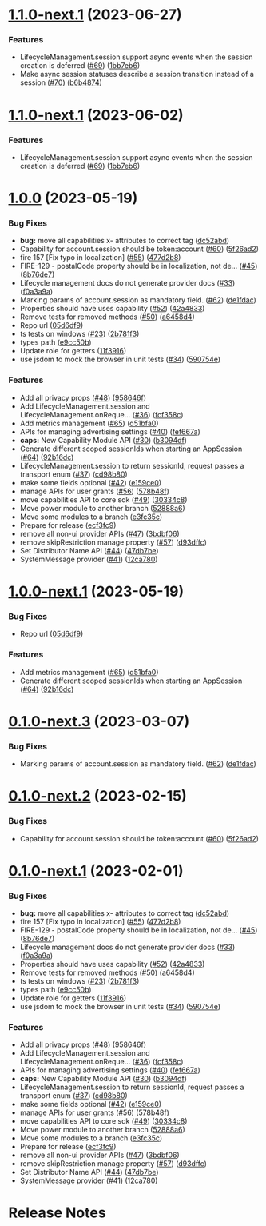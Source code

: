 # [1.1.0-next.1](https://github.com/rdkcentral/ripple-rpc/compare/v1.0.0...v1.1.0-next.1) (2023-06-27)


### Features

* LifecycleManagement.session support async events when the session creation is deferred ([#69](https://github.com/rdkcentral/ripple-rpc/issues/69)) ([1bb7eb6](https://github.com/rdkcentral/ripple-rpc/commit/1bb7eb6fc446443e450ea3a8f67d899ecf69d250))
* Make async session statuses describe a session transition instead of a session ([#70](https://github.com/rdkcentral/ripple-rpc/issues/70)) ([b6b4874](https://github.com/rdkcentral/ripple-rpc/commit/b6b4874e0b6ff48f7e61ff42aeeb492ee06de5ef))

# [1.1.0-next.1](https://github.com/rdkcentral/ripple-rpc/compare/v1.0.0...v1.1.0-next.1) (2023-06-02)


### Features

* LifecycleManagement.session support async events when the session creation is deferred ([#69](https://github.com/rdkcentral/ripple-rpc/issues/69)) ([1bb7eb6](https://github.com/rdkcentral/ripple-rpc/commit/1bb7eb6fc446443e450ea3a8f67d899ecf69d250))

# [1.0.0](https://github.com/rdkcentral/ripple-rpc/compare/v0.0.0...v1.0.0) (2023-05-19)


### Bug Fixes

* **bug:** move all capabilities x- attributes to correct tag ([dc52abd](https://github.com/rdkcentral/ripple-rpc/commit/dc52abdca65a5a2703c0139cd18b24d24e07c92e))
* Capability for account.session should be token:account ([#60](https://github.com/rdkcentral/ripple-rpc/issues/60)) ([5f26ad2](https://github.com/rdkcentral/ripple-rpc/commit/5f26ad22e3ed8385d6d629882441d4e6e254d9e6))
* fire 157 [Fix typo in localization] ([#55](https://github.com/rdkcentral/ripple-rpc/issues/55)) ([477d2b8](https://github.com/rdkcentral/ripple-rpc/commit/477d2b84a587913ad432880d5c3d9152e268e492))
* FIRE-129 - postalCode property should be in localization, not de… ([#45](https://github.com/rdkcentral/ripple-rpc/issues/45)) ([8b76de7](https://github.com/rdkcentral/ripple-rpc/commit/8b76de74d93697f27fe76b14e7418212878b3636))
* Lifecycle management docs do not generate provider docs ([#33](https://github.com/rdkcentral/ripple-rpc/issues/33)) ([f0a3a9a](https://github.com/rdkcentral/ripple-rpc/commit/f0a3a9a685d0aa352df09bdffcf22ca93ad53fe4))
* Marking params of account.session as mandatory field. ([#62](https://github.com/rdkcentral/ripple-rpc/issues/62)) ([de1fdac](https://github.com/rdkcentral/ripple-rpc/commit/de1fdac2e212054bf24f16116c8df6ff0f583cae))
* Properties should have uses capability ([#52](https://github.com/rdkcentral/ripple-rpc/issues/52)) ([42a4833](https://github.com/rdkcentral/ripple-rpc/commit/42a483367fe18a20381dd35b12d42402b98b3a27))
* Remove tests for removed methods ([#50](https://github.com/rdkcentral/ripple-rpc/issues/50)) ([a6458d4](https://github.com/rdkcentral/ripple-rpc/commit/a6458d450d36c0a601f37ec24142e2397920a47d))
* Repo url ([05d6df9](https://github.com/rdkcentral/ripple-rpc/commit/05d6df92a459dc9678dbf5475ef67c640e21ddb8))
* ts tests on windows ([#23](https://github.com/rdkcentral/ripple-rpc/issues/23)) ([2b781f3](https://github.com/rdkcentral/ripple-rpc/commit/2b781f317bd69dbc1cb7ce123aa7d3cc30821f1a))
* types path ([e9cc50b](https://github.com/rdkcentral/ripple-rpc/commit/e9cc50bdf64f58397e399cd93e91824fc6e33c42))
* Update role for getters ([11f3916](https://github.com/rdkcentral/ripple-rpc/commit/11f39169ef5a38c2844fdc35b9300645fd541aef))
* use jsdom to mock the browser in unit tests ([#34](https://github.com/rdkcentral/ripple-rpc/issues/34)) ([590754e](https://github.com/rdkcentral/ripple-rpc/commit/590754ebb06b37343190a8ca36f3fbee28cee64a))


### Features

* Add all privacy props ([#48](https://github.com/rdkcentral/ripple-rpc/issues/48)) ([958646f](https://github.com/rdkcentral/ripple-rpc/commit/958646f32f3724ebf27aae4ac263952ca898571e))
* Add LifecycleManagement.session and LifecycleManagement.onReque… ([#36](https://github.com/rdkcentral/ripple-rpc/issues/36)) ([fcf358c](https://github.com/rdkcentral/ripple-rpc/commit/fcf358c8febd97bd33e39df4423ea069cf53b11a))
* Add metrics management ([#65](https://github.com/rdkcentral/ripple-rpc/issues/65)) ([d51bfa0](https://github.com/rdkcentral/ripple-rpc/commit/d51bfa02f3fb5d359c4470afb4768df545615091))
* APIs for managing advertising settings ([#40](https://github.com/rdkcentral/ripple-rpc/issues/40)) ([fef667a](https://github.com/rdkcentral/ripple-rpc/commit/fef667a2b53498e586e93f4926d39f1ca3572cf4))
* **caps:** New Capability Module API ([#30](https://github.com/rdkcentral/ripple-rpc/issues/30)) ([b3094df](https://github.com/rdkcentral/ripple-rpc/commit/b3094df098f517e229d7c79c9d83c69959484db2))
* Generate different scoped sessionIds when starting an AppSession ([#64](https://github.com/rdkcentral/ripple-rpc/issues/64)) ([92b16dc](https://github.com/rdkcentral/ripple-rpc/commit/92b16dcdfd33b64a71fb839e891ad0e32c05654c))
* LifecycleManagement.session to return sessionId, request passes a transport enum ([#37](https://github.com/rdkcentral/ripple-rpc/issues/37)) ([cd98b80](https://github.com/rdkcentral/ripple-rpc/commit/cd98b809838aa7c5ed1674729106a7873a20b944))
* make some fields optional ([#42](https://github.com/rdkcentral/ripple-rpc/issues/42)) ([e159ce0](https://github.com/rdkcentral/ripple-rpc/commit/e159ce070bbd06abd23891c20ea96c47ffda1d43))
* manage APIs for user grants ([#56](https://github.com/rdkcentral/ripple-rpc/issues/56)) ([578b48f](https://github.com/rdkcentral/ripple-rpc/commit/578b48f8ef8f3e7fb7b2d3002512212713bac99c))
* move capabilities API to core sdk ([#49](https://github.com/rdkcentral/ripple-rpc/issues/49)) ([30334c8](https://github.com/rdkcentral/ripple-rpc/commit/30334c89f2f5cbced68058c9f55ca9adff93248e))
* Move power module to another branch ([52888a6](https://github.com/rdkcentral/ripple-rpc/commit/52888a67f7ea8507c17d04cd70e9a9254be27ad2))
* Move some modules to a branch ([e3fc35c](https://github.com/rdkcentral/ripple-rpc/commit/e3fc35c1b860e57a8c03151d13ca406e64967c4f))
* Prepare for release ([ecf3fc9](https://github.com/rdkcentral/ripple-rpc/commit/ecf3fc92746babbc0efe40f5450ec4b438124c62))
* remove all non-ui provider APIs ([#47](https://github.com/rdkcentral/ripple-rpc/issues/47)) ([3bdbf06](https://github.com/rdkcentral/ripple-rpc/commit/3bdbf06c75e89e1ab55ac2ee746b081ca66485a6))
* remove skipRestriction manage property ([#57](https://github.com/rdkcentral/ripple-rpc/issues/57)) ([d93dffc](https://github.com/rdkcentral/ripple-rpc/commit/d93dffceb2e5048e1b4955d00cae4305f4479058))
* Set Distributor Name API ([#44](https://github.com/rdkcentral/ripple-rpc/issues/44)) ([47db7be](https://github.com/rdkcentral/ripple-rpc/commit/47db7be84a098c3af9c741b05d775de0494dfbf9))
* SystemMessage provider ([#41](https://github.com/rdkcentral/ripple-rpc/issues/41)) ([12ca780](https://github.com/rdkcentral/ripple-rpc/commit/12ca78001b5742240828a52cbd3b42312aad048d))

# [1.0.0-next.1](https://github.com/rdkcentral/ripple-rpc/compare/v0.1.0-next.3...v1.0.0-next.1) (2023-05-19)


### Bug Fixes

* Repo url ([05d6df9](https://github.com/rdkcentral/ripple-rpc/commit/05d6df92a459dc9678dbf5475ef67c640e21ddb8))


### Features

* Add metrics management ([#65](https://github.com/rdkcentral/ripple-rpc/issues/65)) ([d51bfa0](https://github.com/rdkcentral/ripple-rpc/commit/d51bfa02f3fb5d359c4470afb4768df545615091))
* Generate different scoped sessionIds when starting an AppSession ([#64](https://github.com/rdkcentral/ripple-rpc/issues/64)) ([92b16dc](https://github.com/rdkcentral/ripple-rpc/commit/92b16dcdfd33b64a71fb839e891ad0e32c05654c))

# [0.1.0-next.3](https://github.com/rdkcentral/firebolt-manage-sdk/compare/v0.1.0-next.2...v0.1.0-next.3) (2023-03-07)


### Bug Fixes

* Marking params of account.session as mandatory field. ([#62](https://github.com/rdkcentral/firebolt-manage-sdk/issues/62)) ([de1fdac](https://github.com/rdkcentral/firebolt-manage-sdk/commit/de1fdac2e212054bf24f16116c8df6ff0f583cae))

# [0.1.0-next.2](https://github.com/rdkcentral/firebolt-manage-sdk/compare/v0.1.0-next.1...v0.1.0-next.2) (2023-02-15)


### Bug Fixes

* Capability for account.session should be token:account ([#60](https://github.com/rdkcentral/firebolt-manage-sdk/issues/60)) ([5f26ad2](https://github.com/rdkcentral/firebolt-manage-sdk/commit/5f26ad22e3ed8385d6d629882441d4e6e254d9e6))

# [0.1.0-next.1](https://github.com/rdkcentral/firebolt-manage-sdk/compare/v0.0.0...v0.1.0-next.1) (2023-02-01)


### Bug Fixes

* **bug:** move all capabilities x- attributes to correct tag ([dc52abd](https://github.com/rdkcentral/firebolt-manage-sdk/commit/dc52abdca65a5a2703c0139cd18b24d24e07c92e))
* fire 157 [Fix typo in localization] ([#55](https://github.com/rdkcentral/firebolt-manage-sdk/issues/55)) ([477d2b8](https://github.com/rdkcentral/firebolt-manage-sdk/commit/477d2b84a587913ad432880d5c3d9152e268e492))
* FIRE-129 - postalCode property should be in localization, not de… ([#45](https://github.com/rdkcentral/firebolt-manage-sdk/issues/45)) ([8b76de7](https://github.com/rdkcentral/firebolt-manage-sdk/commit/8b76de74d93697f27fe76b14e7418212878b3636))
* Lifecycle management docs do not generate provider docs ([#33](https://github.com/rdkcentral/firebolt-manage-sdk/issues/33)) ([f0a3a9a](https://github.com/rdkcentral/firebolt-manage-sdk/commit/f0a3a9a685d0aa352df09bdffcf22ca93ad53fe4))
* Properties should have uses capability ([#52](https://github.com/rdkcentral/firebolt-manage-sdk/issues/52)) ([42a4833](https://github.com/rdkcentral/firebolt-manage-sdk/commit/42a483367fe18a20381dd35b12d42402b98b3a27))
* Remove tests for removed methods ([#50](https://github.com/rdkcentral/firebolt-manage-sdk/issues/50)) ([a6458d4](https://github.com/rdkcentral/firebolt-manage-sdk/commit/a6458d450d36c0a601f37ec24142e2397920a47d))
* ts tests on windows ([#23](https://github.com/rdkcentral/firebolt-manage-sdk/issues/23)) ([2b781f3](https://github.com/rdkcentral/firebolt-manage-sdk/commit/2b781f317bd69dbc1cb7ce123aa7d3cc30821f1a))
* types path ([e9cc50b](https://github.com/rdkcentral/firebolt-manage-sdk/commit/e9cc50bdf64f58397e399cd93e91824fc6e33c42))
* Update role for getters ([11f3916](https://github.com/rdkcentral/firebolt-manage-sdk/commit/11f39169ef5a38c2844fdc35b9300645fd541aef))
* use jsdom to mock the browser in unit tests ([#34](https://github.com/rdkcentral/firebolt-manage-sdk/issues/34)) ([590754e](https://github.com/rdkcentral/firebolt-manage-sdk/commit/590754ebb06b37343190a8ca36f3fbee28cee64a))


### Features

* Add all privacy props ([#48](https://github.com/rdkcentral/firebolt-manage-sdk/issues/48)) ([958646f](https://github.com/rdkcentral/firebolt-manage-sdk/commit/958646f32f3724ebf27aae4ac263952ca898571e))
* Add LifecycleManagement.session and LifecycleManagement.onReque… ([#36](https://github.com/rdkcentral/firebolt-manage-sdk/issues/36)) ([fcf358c](https://github.com/rdkcentral/firebolt-manage-sdk/commit/fcf358c8febd97bd33e39df4423ea069cf53b11a))
* APIs for managing advertising settings ([#40](https://github.com/rdkcentral/firebolt-manage-sdk/issues/40)) ([fef667a](https://github.com/rdkcentral/firebolt-manage-sdk/commit/fef667a2b53498e586e93f4926d39f1ca3572cf4))
* **caps:** New Capability Module API ([#30](https://github.com/rdkcentral/firebolt-manage-sdk/issues/30)) ([b3094df](https://github.com/rdkcentral/firebolt-manage-sdk/commit/b3094df098f517e229d7c79c9d83c69959484db2))
* LifecycleManagement.session to return sessionId, request passes a transport enum ([#37](https://github.com/rdkcentral/firebolt-manage-sdk/issues/37)) ([cd98b80](https://github.com/rdkcentral/firebolt-manage-sdk/commit/cd98b809838aa7c5ed1674729106a7873a20b944))
* make some fields optional ([#42](https://github.com/rdkcentral/firebolt-manage-sdk/issues/42)) ([e159ce0](https://github.com/rdkcentral/firebolt-manage-sdk/commit/e159ce070bbd06abd23891c20ea96c47ffda1d43))
* manage APIs for user grants ([#56](https://github.com/rdkcentral/firebolt-manage-sdk/issues/56)) ([578b48f](https://github.com/rdkcentral/firebolt-manage-sdk/commit/578b48f8ef8f3e7fb7b2d3002512212713bac99c))
* move capabilities API to core sdk ([#49](https://github.com/rdkcentral/firebolt-manage-sdk/issues/49)) ([30334c8](https://github.com/rdkcentral/firebolt-manage-sdk/commit/30334c89f2f5cbced68058c9f55ca9adff93248e))
* Move power module to another branch ([52888a6](https://github.com/rdkcentral/firebolt-manage-sdk/commit/52888a67f7ea8507c17d04cd70e9a9254be27ad2))
* Move some modules to a branch ([e3fc35c](https://github.com/rdkcentral/firebolt-manage-sdk/commit/e3fc35c1b860e57a8c03151d13ca406e64967c4f))
* Prepare for release ([ecf3fc9](https://github.com/rdkcentral/firebolt-manage-sdk/commit/ecf3fc92746babbc0efe40f5450ec4b438124c62))
* remove all non-ui provider APIs ([#47](https://github.com/rdkcentral/firebolt-manage-sdk/issues/47)) ([3bdbf06](https://github.com/rdkcentral/firebolt-manage-sdk/commit/3bdbf06c75e89e1ab55ac2ee746b081ca66485a6))
* remove skipRestriction manage property ([#57](https://github.com/rdkcentral/firebolt-manage-sdk/issues/57)) ([d93dffc](https://github.com/rdkcentral/firebolt-manage-sdk/commit/d93dffceb2e5048e1b4955d00cae4305f4479058))
* Set Distributor Name API ([#44](https://github.com/rdkcentral/firebolt-manage-sdk/issues/44)) ([47db7be](https://github.com/rdkcentral/firebolt-manage-sdk/commit/47db7be84a098c3af9c741b05d775de0494dfbf9))
* SystemMessage provider ([#41](https://github.com/rdkcentral/firebolt-manage-sdk/issues/41)) ([12ca780](https://github.com/rdkcentral/firebolt-manage-sdk/commit/12ca78001b5742240828a52cbd3b42312aad048d))

# Release Notes
